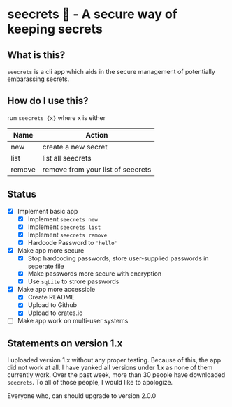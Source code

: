 # seecrets 🤫 - A secure way of keeping secrets

## What is this?

`seecrets` is a cli app which aids in the secure management of potentially embarassing secrets.

## How do I use this?

run `seecrets {x}` where x is either

| Name | Action |
|------|--------|
| new  | create a new secret |
| list | list all seecrets |
| remove | remove from your list of seecrets |

## Status

- [x] Implement basic app
    - [x] Implement `seecrets new`
    - [x] Implement `seecrets list`
    - [x] Implement `seecrets remove`
    - [x] Hardcode Password to `'hello'`
- [x] Make app more secure
    - [x] Stop hardcoding passwords, store user-supplied passwords in seperate file
    - [x] Make passwords more secure with encryption
    - [x] Use `sqLite` to strore passwords
- [x] Make app more accessible
    - [x] Create README
    - [x] Upload to Github
    - [x] Upload to crates.io
- [ ] Make app work on multi-user systems

## Statements on version 1.x

I uploaded version 1.x without any proper testing. Because of this, the app did not work at all. I have yanked all versions under 1.x as none of them currently work. Over the past week, more than 30 people have downloaded `seecrets`. To all of those people, I would like to apologize.

Everyone who, can should upgrade to version 2.0.0
